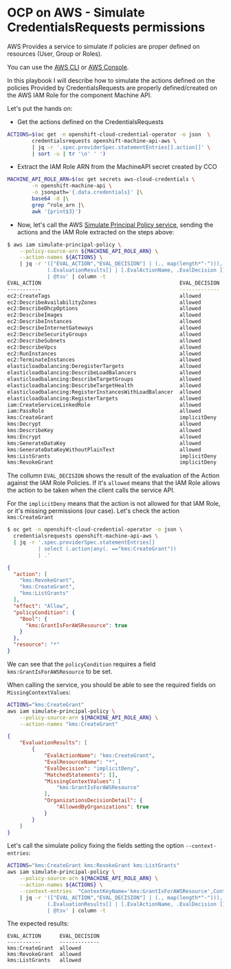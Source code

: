 # OCP on AWS - Simulate CredentialsRequests permissions

AWS Provides a service to simulate if policies are proper defined on resources (User, Group or Roles).

You can use the [AWS CLI](https://docs.aws.amazon.com/cli/latest/reference/iam/simulate-principal-policy.html) or [AWS Console](https://policysim.aws.amazon.com/home/index.jsp).

In this playbook I will describe how to simulate the actions defined on the policies Provided by CredentialsRequests are properly defined/created on the AWS IAM Role for the component Machine API.

Let's put the hands on:

- Get the actions defined on the CredentialsRequests

```bash
ACTIONS=$(oc get -n openshift-cloud-credential-operator -o json  \
        credentialsrequests openshift-machine-api-aws \
        | jq -r '.spec.providerSpec.statementEntries[].action[]' \
        | sort -u | tr '\n' ' ')
```

- Extract the IAM Role ARN from the MachineAPI secret created by CCO

```bash
MACHINE_API_ROLE_ARN=$(oc get secrets aws-cloud-credentials \
        -n openshift-machine-api \
        -o jsonpath='{.data.credentials}' |\
        base64 -d |\
        grep ^role_arn |\
        awk '{print$3}')
```

- Now, let's call the AWS [Simulate Principal Policy service](https://docs.aws.amazon.com/IAM/latest/APIReference/API_SimulatePrincipalPolicy.html), sending the actions and the IAM Role extracted on the steps above:

```bash
$ aws iam simulate-principal-policy \
    --policy-source-arn ${MACHINE_API_ROLE_ARN} \
    --action-names ${ACTIONS} \
    | jq -r '(["EVAL_ACTION","EVAL_DECISION"] | (., map(length*"-"))),
             (.EvaluationResults[] | [.EvalActionName, .EvalDecision ])
             | @tsv' | column -t
EVAL_ACTION                                             EVAL_DECISION
-----------                                             -------------
ec2:CreateTags                                          allowed
ec2:DescribeAvailabilityZones                           allowed
ec2:DescribeDhcpOptions                                 allowed
ec2:DescribeImages                                      allowed
ec2:DescribeInstances                                   allowed
ec2:DescribeInternetGateways                            allowed
ec2:DescribeSecurityGroups                              allowed
ec2:DescribeSubnets                                     allowed
ec2:DescribeVpcs                                        allowed
ec2:RunInstances                                        allowed
ec2:TerminateInstances                                  allowed
elasticloadbalancing:DeregisterTargets                  allowed
elasticloadbalancing:DescribeLoadBalancers              allowed
elasticloadbalancing:DescribeTargetGroups               allowed
elasticloadbalancing:DescribeTargetHealth               allowed
elasticloadbalancing:RegisterInstancesWithLoadBalancer  allowed
elasticloadbalancing:RegisterTargets                    allowed
iam:CreateServiceLinkedRole                             allowed
iam:PassRole                                            allowed
kms:CreateGrant                                         implicitDeny
kms:Decrypt                                             allowed
kms:DescribeKey                                         allowed
kms:Encrypt                                             allowed
kms:GenerateDataKey                                     allowed
kms:GenerateDataKeyWithoutPlainText                     allowed
kms:ListGrants                                          implicitDeny
kms:RevokeGrant                                         implicitDeny
```

The collumn `EVAL_DECISION` shows the result of the evaluation of the Action against the IAM Role Policies. If it's `allowed` means that the IAM Role allows the action to be taken when the client calls the service API.

For the `implicitDeny` means that the action is not allowed for that IAM Role, or it's missing permissions (our case). Let's check the action `kms:CreateGrant`


```bash
$ oc get -n openshift-cloud-credential-operator -o json \
  credentialsrequests openshift-machine-api-aws \
  | jq -r '.spec.providerSpec.statementEntries[]
          | select (.action|any(. =="kms:CreateGrant"))
          | .'
```
```json
{
  "action": [
    "kms:RevokeGrant",
    "kms:CreateGrant",
    "kms:ListGrants"
  ],
  "effect": "Allow",
  "policyCondition": {
    "Bool": {
      "kms:GrantIsForAWSResource": true
    }
  },
  "resource": "*"
}

```

We can see that the `policyCondition` requires a field `kms:GrantIsForAWSResource` to be set.

When calling the service, you should be able to see the required fields on `MissingContextValues`:

```bash
ACTIONS="kms:CreateGrant"
aws iam simulate-principal-policy \
    --policy-source-arn ${MACHINE_API_ROLE_ARN} \
    --action-names "kms:CreateGrant"
```
```json
{
    "EvaluationResults": [
        {
            "EvalActionName": "kms:CreateGrant",
            "EvalResourceName": "*",
            "EvalDecision": "implicitDeny",
            "MatchedStatements": [],
            "MissingContextValues": [
                "kms:GrantIsForAWSResource"
            ],
            "OrganizationsDecisionDetail": {
                "AllowedByOrganizations": true
            }
        }
    ]
}
```

Let's call the simulate policy fixing the fields setting the option `--context-entries`:

```bash
ACTIONS="kms:CreateGrant kms:RevokeGrant kms:ListGrants"
aws iam simulate-principal-policy \
    --policy-source-arn ${MACHINE_API_ROLE_ARN} \
    --action-names ${ACTIONS} \
    --context-entries  "ContextKeyName='kms:GrantIsForAWSResource',ContextKeyValues=true,ContextKeyType=boolean" \
    | jq -r '(["EVAL_ACTION","EVAL_DECISION"] | (., map(length*"-"))),
             (.EvaluationResults[] | [.EvalActionName, .EvalDecision ])
             | @tsv' | column -t
```

The expected results:
```
EVAL_ACTION      EVAL_DECISION
-----------      -------------
kms:CreateGrant  allowed
kms:RevokeGrant  allowed
kms:ListGrants   allowed
```
